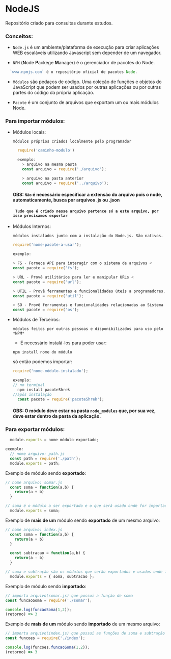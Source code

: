 # NodeJS
 Repositório criado para consultas durante estudos.

### Conceitos:
* `Node.js` é um ambiente/plataforma de execução para criar aplicações WEB escaláveis utilizando Javascript sem depender de um navegador.

* `NPM` (**N**ode **P**ackege **M**anager) é o gerenciador de pacotes do Node.
```javascript
  `www.npmjs.com` é o repositório oficial de pacotes Node.
```

* `Módulos` são pedaços de código. Uma coleção de funções e objetos do JavaScript que podem ser usados por outras aplicações ou por outras partes do código da própria aplicação.

* `Pacote` é um conjunto de arquivos que exportam um ou mais módulos Node.


### Para importar módulos: 
  * Módulos locais:

    `módulos próprios criados localmente pelo programador`
    ```javascript
      require('caminho-modulo')

      exemplo: 
        > arquivo na mesma pasta
        const arquivo = require('./arquivo');

        > arquivo na pasta anterior
        const arquivo = require('../arquivo');
    ```
    #### OBS: `Não` é necessário especificar a extensão do arquivo pois o node, automaticamente, busca por arquivos **.js** ou **.json**
    #### ` Tudo que é criado nesse arquivo pertence só a este arquivo, por isso precisamos exportar`

  * Módulos Internos:

    `módulos instalados junto com a instalação do Node.js. São nativos.`
      ```javascript
    require('nome-pacote-a-usar');

    exemplo:

      > FS - Fornece API para interagir com o sistema de arquivos <
      const pacote = require('fs');

      > URL - Provê utilitários para ler e manipular URLs <
      const pacote = require('url');

      > UTIL - Provê ferramentas e funcionalidades úteis a programadores. < 
      const pacote = require('util');

      > SO - Provê ferramentas e funcionalidades relacionadas ao Sistema Operacional <
      const pacote = require('os');
    ```
  
  * Módulos de Terceiros:

    `módulos feitos por outras pessoas e disponibilizados para uso pelo *NPM*`
    * É necessário instalá-los para poder usar:
    ```
    npm install nome do módulo
    ```
    só então podemos importar:
    ```javascript
    require('nome-módulo-instalado');

    exemplo:
    // no terminal
      npm install pacoteShrek
    //após instalação
      const pacote = require('pacoteShrek');
    ```

    #### OBS: O módulo deve estar na pasta `node_modules` que, por sua vez, deve estar dentro da pasta da aplicação.

### Para exportar módulos:
```javascript
  module.exports = nome-módulo-exportado;

exemplo:
  // nome arquivo: path.js
  const path = require('./path');
  module.exports = path;
```

Exemplo de módulo sendo **exportado**:
```javascript
// nome arquivo: somar.js
  const soma = function(a,b) {
    return(a + b)
  }

// soma é o módulo a ser exportado e o que será usado onde for importado
  module.exports = soma;
```

Exemplo de **mais de um** módulo sendo **exportado** de um mesmo arquivo:
```javascript
// nome arquivo: index.js
  const soma = function(a,b) {
    return(a + b)
  }

  const subtracao = function(a,b) {
    return(a - b)
  }

// soma e subtração são os módulos que serão exportados e usados onde forem importados
  module.exports = { soma, subtracao };
```

Exemplo de módulo sendo **importado**:
```javascript
// importa arquivo(somar.js) que possui a função de soma
const funcaoSoma = require('./somar');

console.log(funcaoSoma(1,2));
(retorno) => 3
```

Exemplo de **mais de um** módulo sendo **importado** de um mesmo arquivo:
```javascript
// importa arquivo(index.js) que possui as funções de soma e subtração
const funcoes = require('./index');

console.log(funcoes.funcaoSoma(1,2));
(retorno) => 3
```

<!-- ###  Determina o caminho do diretório do módulo:
```javascript
const path = require('./path');

path.dirname('usr/share/gnome');

(retorno) => 'usr/share/'
```
### Passa conjunto de nomes pra gerar um caminho para o módulo:
```javascript
const path = require('./path');
path.resolve( 'usr', 'share', 'gnome');

(retorno) => '/home/usuario/pasta-arquivo/nome-arquivo/usr/share/gnome'
```

### Passa conjunto de nomes e junta pra gerar um caminho a artir da raíz (/):
```javascript
const path = require('./path');
path.resolve( '/', 'usr', 'share', 'gnome');

(retorno) => '/usr/share/gnome'
``` -->